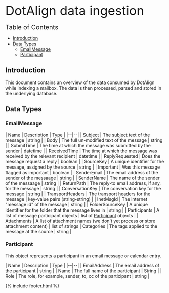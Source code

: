 <div style="font-size: 40px">DotAlign data ingestion</div>

<br />

<div style="font-size: 20px">Table of Contents</div>

<!-- TOC -->

- [Introduction](#introduction)
- [Data Types](#data-types)
    - [EmailMessage](#emailmessage)
    - [Participant](#participant)

<!-- /TOC -->

## Introduction
This document contains an overview of the data consumed by DotAlign while indexing
a mailbox. The data is then processed, parsed and stored in the underlying database.  

## Data Types

### EmailMessage 

| Name | Description | Type | 
|--|--|
| Subject | The subject text of the message | string |
| Body | The full un-modified text of the message | string |
| SubmitTime | The time at which the message was submitted by the sender | datetime |
| ReceivedTime | The time at which the message was received by the relevant recipient | datetime |
| ReplyRequested | Does the message request a reply | boolean |
| SourceKey | A unique identifier for the message, assigned by the source | string |
| Important | Was this message flagged as important | boolean |
| SenderEmail | The email address of the sender of the messaage | string |
| SenderName | The name of the sender of the messaage | string |
| ReturnPath | The reply-to email address, if any, for the message | string |
| ConversationKey | The conversation key for the message | string |
| TransportHeaders | The transport headers for the message | key-value pairs (string-string) |
| InetMsgId | The internet "message id" of the message | string |
| FolderSourceKey | A unique identifier for the folder that the message lives in | string |
| Participants | A list of message participant objects | list of [Participant](#participant) objects |
| Attachments | A list of attachment names (we don't yet process or store attachment content) | list of strings | Categories | The tags applied to the message at the source | string |

### Participant

This object represents a participant in an email message or calendar entry.

| Name | Description | Type |
|--|--|
| EmailAddress | The email address of the participant | string |
| Name | The full name of the participant | String |
| Role | The role, for example, sender, to, cc of the participant | string |

{% include footer.html %}